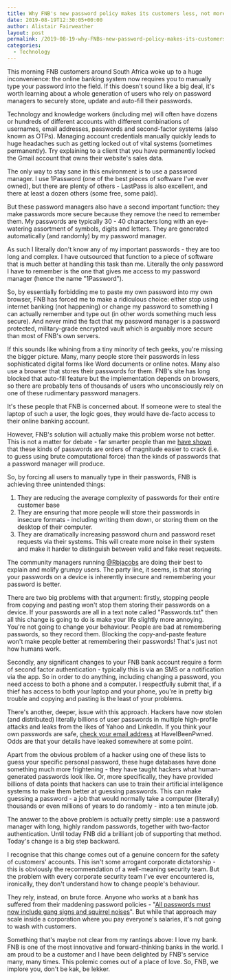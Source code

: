 ```yaml
---
title: Why FNB's new password policy makes its customers less, not more, secure
date: 2019-08-19T12:30:05+00:00
author: Alistair Fairweather
layout: post
permalink: /2019-08-19-why-FNBs-new-password-policy-makes-its-customers-less-secure
categories:
  - Technology
---
```


This morning FNB customers around South Africa woke up to a huge inconvenience: the online banking system now requires you to manually type your password into the field. If this doesn't sound like a big deal, it's worth learning about a whole generation of users who rely on password managers to securely store, update and auto-fill their passwords.

Technology and knowledge workers (including me) will often have dozens or hundreds of different accounts with different combinations of usernames, email addresses, passwords and second-factor systems (also known as OTPs). Managing account credentials manually quickly leads to huge headaches such as getting locked out of vital systems (sometimes permanently). Try explaining to a client that you have permanently locked the Gmail account that owns their website's sales data. 

The only way to stay sane in this environment is to use a password manager. I use 1Password (one of the best pieces of software I've ever owned), but there are plenty of others - LastPass is also excellent, and there at least a dozen others (some free, some paid).

But these password managers also have a second important function: they make passwords more secure because they remove the need to remember them. My passwords are typically 30 - 40 characters long with an eye-watering assortment of symbols, digits and letters. They are generated automatically (and randomly) by my password manager. 

As such I literally don't know any of my important passwords - they are too long and complex. I have outsourced that function to a piece of software that is much better at handling this task than me. Literally the only password I have to remember is the one that gives me access to my password manager (hence the name "1Password"). 

So, by essentially forbidding me to paste my own password into my own browser, FNB has forced me to make a ridiculous choice: either stop using internet banking (not happening) or change my password to something I can actually remember and type out (in other words something much less secure). And never mind the fact that my password manager is a password protected, military-grade encrypted vault which is arguably more secure than most of FNB's own servers.

If this sounds like whining from a tiny minority of tech geeks, you're missing the bigger picture. Many, many people store their passwords in less sophisticated digital forms like Word documents or online notes. Many also use a browser that stores their passwords for them. FNB's site has long blocked that auto-fill feature but the implementation depends on browsers, so there are probably tens of thousands of users who unconsciously rely on one of these rudimentary password managers.

It's these people that FNB is concerned about. If someone were to steal the laptop of such a user, the logic goes, they would have de-facto access to their online banking account.

However, FNB's solution will actually make this problem worse not better. This is not a matter for debate - far smarter people than me [have shown](https://xkcd.com/936/) that these kinds of passwords are orders of magnitude easier to crack (i.e. to guess using brute computational force) than the kinds of passwords that a password manager will produce. 

So, by forcing all users to manually type in their passwords, FNB is achieving three unintended things:

1. They are reducing the average complexity of passwords for their entire customer base
2. They are ensuring that more people will store their passwords in insecure formats - including writing them down, or storing them on the desktop of their computer. 
3. They are dramatically increasing password churn and password reset requests via their systems. This will create more noise in their system and make it harder to distinguish between valid and fake reset requests. 

The community managers running [@Rbjacobs](https://twitter.com/Rbjacobs/status/1163373881564049408?s=20) are doing their best to explain and molify grumpy users. The party line, it seems, is that storing your passwords on a device is inherently insecure and remembering your password is better.

There are two big problems with that argument: firstly, stopping people from copying and pasting won't stop them storing their passwords on a device. If your passwords are all in a text note called "Passwords.txt" then all this change is going to do is make your life slightly more annoying. You're not going to change your behaviour. People are bad at remembering passwords, so they record them. Blocking the copy-and-paste feature won't make people better at remembering their passwords! That's just not how humans work.

Secondly, any significant changes to your FNB bank account require a form of second factor authentication - typically this is via an SMS or a notification via the app. So in order to do anything, including changing a password, you need access to both a phone and a computer. I respectfully submit that, if a thief has access to both your laptop and your phone, you're in pretty big trouble and copying and pasting is the least of your problems.

There's another, deeper, issue with this approach. Hackers have now stolen (and distributed) literally billions of user passwords in multiple high-profile attacks and leaks from the likes of Yahoo and LinkedIn. If you think your own passwords are safe, [check your email address](https://haveibeenpwned.com/) at HaveIBeenPwned. Odds are that your details have leaked somewhere at some point.

Apart from the obvious problem of a hacker using one of these lists to guess your specific personal password, these huge databases have done something much more frightening - they have taught hackers what human-generated passwords look like. Or, more specifically, they have provided billions of data points that hackers can use to train their artificial intelligence systems to make them better at guessing passwords. This can make guessing a password - a job that would normally take a computer (literally) thousands or even millions of years to do randomly - into a ten minute job. 

The answer to the above problem is actually pretty simple: use a password manager with long, highly random passwords, together with two-factor authentication. Until today FNB did a brilliant job of supporting that method. Today's change is a big step backward. 

I recognise that this change comes out of a genuine concern for the safety of customers' accounts. This isn't some arrogant corporate dictatorship - this is obviously the recommendation of a well-meaning security team. But the problem with every corporate security team I've ever encountered is, ironically, they don't understand how to change people's behaviour. 

They rely, instead, on brute force. Anyone who works at a bank has suffered from their maddening password policies - "[All passwords must now include gang signs and squirrel noises](https://dilbert.com/strip/2005-09-10)". But while that approach may scale inside a corporation where you pay everyone's salaries, it's not going to wash with customers. 

Something that's maybe not clear from my rantings above: I love my bank. FNB is one of the most innovative and forward-thinking banks in the world. I am proud to be a customer and I have been delighted by FNB's service many, many times. This polemic comes out of a place of love. So, FNB, we implore you, don't be kak, be lekker. 



